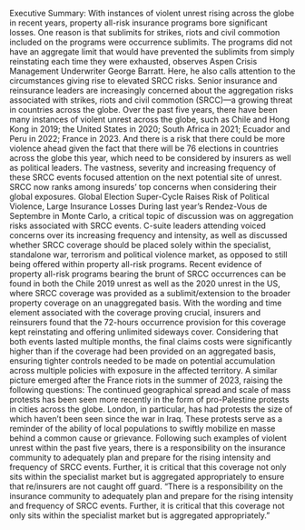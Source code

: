 Executive Summary: With instances of violent unrest rising across the globe in recent years, property all-risk insurance programs bore significant losses. One reason is that sublimits for strikes, riots and civil commotion included on the programs were occurrence sublimits. The programs did not have an aggregate limit that would have prevented the sublimits from simply reinstating each time they were exhausted, observes Aspen Crisis Management Underwriter George Barratt.
Here, he also calls attention to the circumstances giving rise to elevated SRCC risks.
Senior insurance and reinsurance leaders are increasingly concerned about the aggregation risks associated with strikes, riots and civil commotion (SRCC)—a growing threat in countries across the globe.
Over the past five years, there have been many instances of violent unrest across the globe, such as Chile and Hong Kong in 2019; the United States in 2020; South Africa in 2021; Ecuador and Peru in 2022; France in 2023. And there is a risk that there could be more violence ahead given the fact that there will be 76 elections in countries across the globe this year, which need to be considered by insurers as well as political leaders.
The vastness, severity and increasing frequency of these SRCC events focused attention on the next potential site of unrest. SRCC now ranks among insureds’ top concerns when considering their global exposures.
Global Election Super-Cycle Raises Risk of Political Violence, Large Insurance Losses
During last year’s Rendez-Vous de Septembre in Monte Carlo, a critical topic of discussion was on aggregation risks associated with SRCC events. C-suite leaders attending voiced concerns over its increasing frequency and intensity, as well as discussed whether SRCC coverage should be placed solely within the specialist, standalone war, terrorism and political violence market, as opposed to still being offered within property all-risk programs.
Recent evidence of property all-risk programs bearing the brunt of SRCC occurrences can be found in both the Chile 2019 unrest as well as the 2020 unrest in the US, where SRCC coverage was provided as a sublimit/extension to the broader property coverage on an unaggregated basis.
With the wording and time element associated with the coverage proving crucial, insurers and reinsurers found that the 72-hours occurrence provision for this coverage kept reinstating and offering unlimited sideways cover. Considering that both events lasted multiple months, the final claims costs were significantly higher than if the coverage had been provided on an aggregated basis, ensuring tighter controls needed to be made on potential accumulation across multiple policies with exposure in the affected territory.
A similar picture emerged after the France riots in the summer of 2023, raising the following questions:
The continued geographical spread and scale of mass protests has been seen more recently in the form of pro-Palestine protests in cities across the globe. London, in particular, has had protests the size of which haven’t been seen since the war in Iraq. These protests serve as a reminder of the ability of local populations to swiftly mobilize en masse behind a common cause or grievance.
Following such examples of violent unrest within the past five years, there is a responsibility on the insurance community to adequately plan and prepare for the rising intensity and frequency of SRCC events. Further, it is critical that this coverage not only sits within the specialist market but is aggregated appropriately to ensure that re/insurers are not caught off guard.
“There is a responsibility on the insurance community to adequately plan and prepare for the rising intensity and frequency of SRCC events. Further, it is critical that this coverage not only sits within the specialist market but is aggregated appropriately.”
